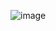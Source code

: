 ![image](https://github.com/iamsohel/necessary-resources/assets/9135426/0260a2e1-c3a9-4764-a761-e4f1e13a659e)
